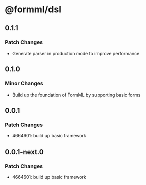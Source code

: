 # @formml/dsl

## 0.1.1

### Patch Changes

- Generate parser in production mode to improve performance

## 0.1.0

### Minor Changes

- Build up the foundation of FormML by supporting basic forms

## 0.0.1

### Patch Changes

- 4664601: build up basic framework

## 0.0.1-next.0

### Patch Changes

- 4664601: build up basic framework
